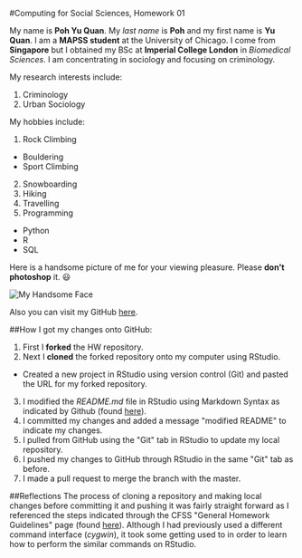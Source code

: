 #Computing for Social Sciences, Homework 01

My name is **Poh Yu Quan**. My *last name* is **Poh** and my first name is **Yu Quan**. I am a **MAPSS student** at the University of Chicago. I come from **Singapore** but I obtained my BSc at **Imperial College London** in *Biomedical Sciences*. I am concentrating in sociology and focusing on criminology.

My research interests include:

1. Criminology
2. Urban Sociology

My hobbies include:

1. Rock Climbing
  * Bouldering
  * Sport Climbing
2. Snowboarding
3. Hiking
4. Travelling
5. Programming
  * Python
  * R
  * SQL

Here is a handsome picture of me for your viewing pleasure. Please **don't photoshop** it. :smiley:

![My Handsome Face](http://i1174.photobucket.com/albums/r603/Poh_Yu_Quan/14717174_10153835225981746_9155896163653390504_n_zpsgckh02iw.jpg)

Also you can visit my GitHub [here](https://github.com/pohyuquan).

##How I got my changes onto GitHub:

1. First I **forked** the HW repository.
2. Next I **cloned** the forked repository onto my computer using RStudio.
  * Created a new project in RStudio using version control (Git) and pasted the URL for my forked repository.
3. I modified the *README.md* file in RStudio using Markdown Syntax as indicated by Github (found [here](https://guides.github.com/features/mastering-markdown/)).
4. I committed my changes and added a message "modified README" to indicate my changes.
5. I pulled from GitHub using the "Git" tab in RStudio to update my local repository.
6. I pushed my changes to GitHub through RStudio in the same "Git" tab as before.
7. I made a pull request to merge the branch with the master.

##Reflections
The process of cloning a repository and making local changes before committing it and pushing it was fairly straight forward as I referenced the steps indicated through the CFSS "General Homework Guidelines" page (found [here](http://cfss.uchicago.edu/hw00_homework_guidelines.html#homework_workflow)). Although I had previously used a different command interface (*cygwin*), it took some getting used to in order to learn how to perform the similar commands on RStudio. 
